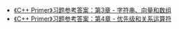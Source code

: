 - [《C++ Primer》习题参考答案：第3章 - 字符串、向量和数组](https://tefuirnever.blog.csdn.net/article/details/101976043)
- [《C++ Primer》习题参考答案：第4章 - 优先级和关系运算符](https://tefuirnever.blog.csdn.net/article/details/103007520)
